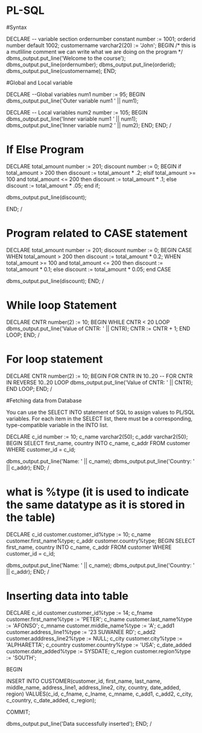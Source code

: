 # PL-SQL

#Syntax

DECLARE
-- variable section
ordernumber constant number := 1001;
orderid number default 1002;
customername varchar2(20) := 'John';
BEGIN
/*
this is a mutliline comment
we can write what we are doing on the program
*/
dbms_output.put_line('Welcome to the course');
dbms_output.put_line(ordernumber);
dbms_output.put_line(orderid);
dbms_output.put_line(customername);
END;

#Global and Local variable

DECLARE
--Global variables
  num1 number := 95;
BEGIN
  dbms_output.put_line('Outer variable num1 ' || num1);

  DECLARE
    -- Local variables
    num2 number := 105;
  BEGIN
    dbms_output.put_line('Inner variable num1 ' || num1);
    dbms_output.put_line('Inner variable num2 ' || num2);
  END;
END;
/

# If Else Program

DECLARE
  total_amount number  := 201;
  discount number := 0;
BEGIN
  if total_amount > 200
  then
  discount := total_amount * .2;
  elsif total_amount >= 100 and total_amount <= 200
  then 
  discount := total_amount * .1;
  else
  discount := total_amount * .05;
  end if;

  dbms_output.put_line(discount);

END;
/

# Program related to CASE statement

DECLARE
  total_amount number := 201;
  discount number := 0;
BEGIN
  CASE
  WHEN total_amount > 200
  then
  discount := total_amount * 0.2;
  WHEN total_amount >= 100 and total_amount <= 200
  then
  discount := total_amount * 0.1;
  else
  discount := total_amount * 0.05;
  end CASE

  dbms_output.put_line(discount);
END;
/

# While loop Statement

DECLARE
  CNTR number(2) := 10;
BEGIN
  WHILE CNTR < 20
  LOOP
    dbms_output.put_line('Value of CNTR: ' || CNTR);
    CNTR := CNTR + 1;
  END LOOP;
END;
/

# For loop statement

DECLARE
  CNTR number(2) := 10;
BEGIN 
  FOR CNTR IN 10..20    -- FOR CNTR IN REVERSE 10..20
  LOOP
    dbms_output.put_line('Value of CNTR: ' || CNTR);
  END LOOP;
END;
/

#Fetching data from Database

You can use the SELECT INTO statement of SQL to assign values to PL/SQL variables. For each item in the SELECT list, there must be a corresponding, type-compatible variable in the INTO list.

DECLARE
  c_id number := 10;
  c_name varchar2(50);
  c_addr varchar2(50);
BEGIN
  SELECT first_name, country INTO c_name, c_addr
  FROM customer
  WHERE customer_id = c_id;

  dbms_output.put_line('Name: ' || c_name);
  dbms_output.put_line('Country: ' || c_addr);
END;
/

# what is %type (it is used to indicate the same datatype as it is stored in the table)

DECLARE
  c_id customer.customer_id%type := 10;
  c_name customer.first_name%type;
  c_addr customer.country%type;
BEGIN
  SELECT first_name, country INTO c_name, c_addr
  FROM customer
  WHERE customer_id = c_id;

  dbms_output.put_line('Name: ' || c_name);
  dbms_output.put_line('Country: ' || c_addr);
END;
/

# Inserting data into table

DECLARE
  c_id  customer.customer_id%type := 14;
  c_fname  customer.first_name%type := 'PETER';
  c_lname  customer.last_name%type := 'AFONSO';
  c_mname  customer.middle_name%type := 'A';
  c_add1  customer.address_line1%type := '23 SUWANEE RD';
  c_add2  customer.adddress_line2%type := NULL;
  c_city  customer.city%type := 'ALPHARETTA';
  c_country  customer.country%type := 'USA';
  c_date_added  customer.date_added%type := SYSDATE;
  c_region  customer.region%type := 'SOUTH';

BEGIN

  INSERT INTO CUSTOMER(customer_id, first_name, last_name, middle_name, address_line1, address_line2, city, country, date_added, region)
  VALUES(c_id, c_fname, c_lname, c_mname, c_add1, c_add2, c_city, c_country, c_date_added, c_region);

  COMMIT;

  dbms_output.put_line('Data successfully inserted');
END;
/
